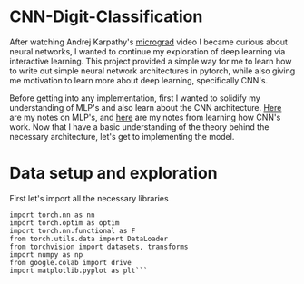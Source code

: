 # CNN-Digit-Classification
After watching Andrej Karpathy's [micrograd](https://www.youtube.com/watch?v=VMj-3S1tku0&t=435s) video I became curious about neural networks, I wanted to continue my exploration of deep learning via interactive learning. This project provided a simple way for me to learn how to write out simple neural network architectures in pytorch, while also giving me motivation to learn more about deep learning, specifically CNN's.

Before getting into any implementation, first I wanted to solidify my understanding of MLP's and also learn about the CNN architecture. [Here](https://docs.google.com/document/d/1QKHHfPdCDTgCw6Ko_slAYBEqdBgACYAhIxXS-kMe8M8/edit?usp=sharing) are my notes on MLP's, and [here](https://docs.google.com/document/d/1larZAdze_TzdZxS3wbQvTElkmNPsMFCemH9MevNQAuI/edit?usp=sharing) are my notes from learning how CNN's work. Now that I have a basic understanding of the theory behind the necessary architecture, let's get to implementing the model.

# Data setup and exploration
First let's import all the necessary libraries
```import torch
import torch.nn as nn
import torch.optim as optim
import torch.nn.functional as F
from torch.utils.data import DataLoader
from torchvision import datasets, transforms
import numpy as np
from google.colab import drive
import matplotlib.pyplot as plt```

